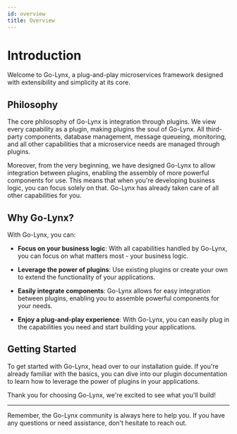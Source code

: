 ```yaml
---
id: overview
title: Overview
---
```


# Introduction

Welcome to Go-Lynx, a plug-and-play microservices framework designed with extensibility and simplicity at its core.

## Philosophy

The core philosophy of Go-Lynx is integration through plugins. We view every capability as a plugin, making plugins the soul of Go-Lynx. All third-party components, database management, message queueing, monitoring, and all other capabilities that a microservice needs are managed through plugins.

Moreover, from the very beginning, we have designed Go-Lynx to allow integration between plugins, enabling the assembly of more powerful components for use. This means that when you're developing business logic, you can focus solely on that. Go-Lynx has already taken care of all other capabilities for you.

## Why Go-Lynx?

With Go-Lynx, you can:

- **Focus on your business logic**: With all capabilities handled by Go-Lynx, you can focus on what matters most - your business logic.

- **Leverage the power of plugins**: Use existing plugins or create your own to extend the functionality of your applications.

- **Easily integrate components**: Go-Lynx allows for easy integration between plugins, enabling you to assemble powerful components for your needs.

- **Enjoy a plug-and-play experience**: With Go-Lynx, you can easily plug in the capabilities you need and start building your applications.

## Getting Started

To get started with Go-Lynx, head over to our installation guide. If you're already familiar with the basics, you can dive into our plugin documentation to learn how to leverage the power of plugins in your applications.

Thank you for choosing Go-Lynx, we're excited to see what you'll build!

---

Remember, the Go-Lynx community is always here to help you. If you have any questions or need assistance, don't hesitate to reach out.